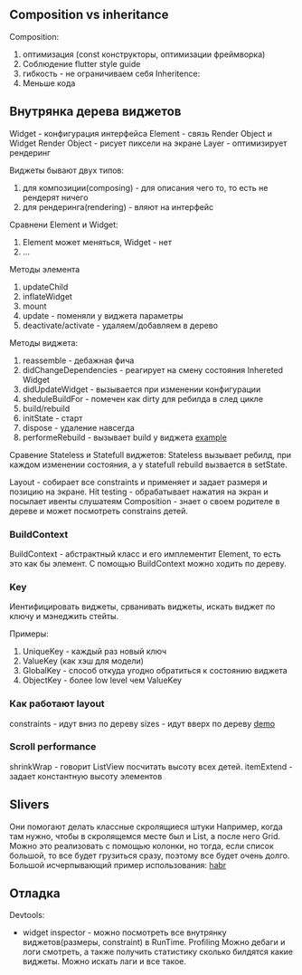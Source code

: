 ## Composition vs inheritance
Composition:
1) оптимизация (const конструкторы, оптимизации фреймворка)
2) Соблюдение flutter style guide
3) гибкость - не ограничиваем себя
Inheritence:
1) Меньше кода

## Внутрянка дерева виджетов
Widget - конфигурация интерфейса
Element - связь Render Object и Widget
Render Object  - рисует пиксели на экране
Layer - оптимизирует рендеринг

Виджеты бывают двух типов:
1) для композиции(composing)  - для описания чего то, то есть не рендерят ничего
2) для рендеринга(rendering) - вляют на интерфейс

Сравнени Element и Widget:
1) Element может меняться, Widget - нет
2) ...

Методы элемента
1) updateChild
2) inflateWidget
3) mount
4) update - поменяли у виджета параметры
5) deactivate/activate - удаляем/добавляем в дерево

Методы виджета:
1) reassemble - дебажная фича
2) didChangeDependencies - реагирует на смену состояния Inhereted Widget
3) didUpdateWidget - вызывается при изменении конфигурации
4) sheduleBuildFor - помечен как dirty для ребилда в след цикле
5) build/rebuild 
6) initState - старт
7) dispose - удаление навсегда
8) performeRebuild - вызывает build у виджета
[example](https://gist.github.com/artembark/b579c55af442bc280d1190dd6898ce6f)

Сравение Stateless и Statefull виджетов:
Stateless вызывает ребилд,  при каждом изменении состояния, а у statefull rebuild вызвается в setState.

Layout - собирает все constraints и применяет и задает размеря и позицию на экране.
Hit testing - обрабатывает нажатия на экран и посылает ивенты слушатеям
Composition - знает о своем родителе в дереве и может посмотреть constrains детей.
### BuildContext
BuildContext - абстрактный класс и его имплементит Element, то есть это как бы элемент. С помощью BuildContext  можно ходить по дереву.
### Key
Иентифицировать виджеты, срванивать виджеты, искать виджет по ключу и мэнеджить стейты.

Примеры: 
1) UniqueKey - каждый раз новый ключ
2) ValueKey (как хэш для модели)
3) GlobalKey - способ откуда угодно обратиться к состоянию виджета
4) ObjectKey - более low level чем ValueKey

### Как работают layout
constraints - идут вниз по дереву
sizes -  идут вверх по дереву
[demo](https://medium.com/flutter-community/flutter-the-advanced-layout-rule-even-beginners-must-know-edc9516d1a2)
### Scroll performance
shrinkWrap - говорит ListView посчитать высоту всех детей.
itemExtend - задает константную высоту элементов
## Slivers
Они помогают делать классные скролящиеся штуки
Например, когда там нужно, чтобы в скролящемся месте был и List, а после него Grid.
Можно это реализовать с помощью колонки, но тогда, если список большой, то все будет грузиться сразу, поэтому все будет очень долго.
Большой исчерпывающий пример использования: [habr](https://habr.com/ru/articles/657215/)

## Отладка
Devtools:
* widget inspector - можно посмотреть все внутрянку виджетов(размеры, constraint) в RunTime.
Profiling
Можно дебаги и логи смотреть, а также получить статистику сколько билдятся какие виджеты. Можно искать лаги и все такое.